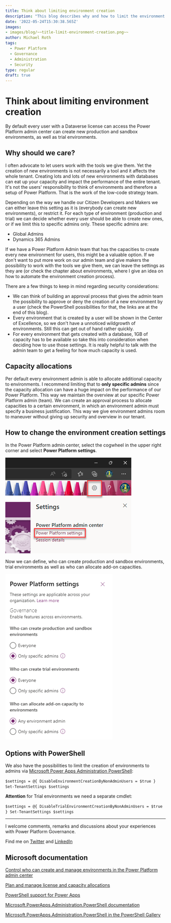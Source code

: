 ```yaml
---
title: Think about limiting environment creation
description: "This blog describes why and how to limit the environment creation in the Power Platform Admin Center"
date: '2022-05-24T15:30:38.565Z'
images: 
- images/blog/~~title-limit-environment-creation.png~~
author: Michael Roth
tags:
  - Power Platform
  - Governance
  - Administration
  - Security
type: regular
draft: true
---
```


# Think about limiting environment creation

By default every user with a Dataverse license can access the Power Platform admin center can create new production and sandbox environments, as well as trial environments.

## Why should we care?

I often advocate to let users work with the tools we give them. Yet the creation of new environments is not necessarily a tool and it affects the whole tenant. Creating lots and lots of new environments with databases can eat up your capacity and impact the performance of the entire tenant. It's not the users' responsibility to think of environments and therefore a setup of Power Platform. That is the work of the low-code strategy team.

Depending on the way we handle our Citizen Developers and Makers we can either leave this setting as it is (everybody can create new environments), or restrict it. For each type of environment (production and trial) we can decide whether every user should be able to create new ones, or if we limit this to specific admins only.
These specific admins are:

- Global Admins
- Dynamics 365 Admins

If we have a Power Platform Admin team that has the capacities to create every new environment for users, this might be a valuable option.
If we don't want to put more work on our admin team and give makers the possibility to work with the tools we give them, we can leave the settings as they are (or check the chapter about environments, where I give an idea on how to automate the environment creation process).

There are a few things to keep in mind regarding security considerations:

- We can think of building an approval process that gives the admin team the possibility to approve or deny the creation of a new environment by a user (check the PowerShell possibilities for that, the links are at the end of this blog).
- Every environment that is created by a user will be shown in the Center of Excellence, so we don't have a unnoticed wildgrowth of environments. Still this can get out of hand rather quickly.
- For every environment that gets created with a database, 1GB of capacity has to be available so take this into consideration when deciding how to use those settings. It is really helpful to talk with the admin team to get a feeling for how much capacity is used.

## Capacity allocations

Per default every environment admin is able to allocate additional capacity to environments. I recommend limiting that to **only specific admins** since the capacity allocation can have a huge impact on the performance of our Power Platform. This way we maintain the overview at our specific Power Platform admin (team). We can create an approval process to allocate capacities to a certain environment, in which an environment admin must specify a business justification. This way we give environment admins room to maneuver without giving up security and overview in our tenant.

## How to change the environment creation settings

In the Power Platform admin center, select the cogwheel in the upper right corner and select **Power Platform settings**.

![a picture showing the cogwheel in the Power Platform admin center](https://github.com/MichaelRoth42/Juicy-Blog-Stuff/blob/main/assets/images/blog/EnvironmentCreation_1.png)

Now we can define, who can create production and sandbox environments, trial environments as well as who can allocate add-on capacities.

![a picture showing the Power Platform settings menu](https://github.com/MichaelRoth42/Juicy-Blog-Stuff/blob/main/assets/images/blog/EnvironmentCreation_2.png)

## Options with PowerShell

We also have the possibilities to limit the creation of environments to admins via [Microsoft Power Apps Administration PowerShell](https://www.powershellgallery.com/packages/Microsoft.PowerApps.Administration.PowerShell/2.0.1):

`$settings = @{ DisableEnvironmentCreationByNonAdminUsers = $true }
Set-TenantSettings $settings`

**Attention** for Trial environments we need a separate cmdlet:

`$settings = @{ DisableTrialEnvironmentCreationByNonAdminUsers = $true }
Set-TenantSettings $settings`

---

I welcome comments, remarks and discussions about your experiences with Power Platform Governance.

Find me on [Twitter](https://twitter.com/MichaelRoth42) and [LinkedIn](https://www.linkedin.com/in/michael-roth-handsomeguy/)

## Microsoft documentation

[Control who can create and manage environments in the Power Platform admin center](https://docs.microsoft.com/power-platform/admin/control-environment-creation)

[Plan and manage license and capacity allocations](https://docs.microsoft.com/power-platform/guidance/adoption/capacity-and-licenses)

[PowerShell support for Power Apps](https://docs.microsoft.com/power-platform/admin/powerapps-powershell)

[Microsoft.PowerApps.Administration.PowerShell documentation](https://docs.microsoft.com/powershell/module/microsoft.powerapps.administration.powershell/?view=pa-ps-latest)

[Microsoft.PowerApps.Administration.PowerShell in the PowerShell Gallery](https://www.powershellgallery.com/packages/Microsoft.PowerApps.Administration.PowerShell/2.0.147)
